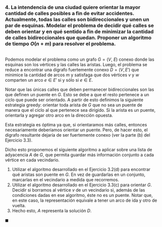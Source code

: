 ### 4. La intendencia de una ciudad quiere orientar la mayor cantidad de calles posibles a fin de evitar accidentes. Actualmente, todas las calles son bidireccionales y unen un par de esquinas. Modelar el problema de decidir qué calles se deben orientar y en qué sentido a fin de minimizar la cantidad de calles bidireccionales que quedan. Proponer un algoritmo de tiempo $O(n + m)$ para resolver el problema.

\
Podemos modelar el problema como un grafo $G = (V,\ E)$ conexo donde las esquinas son los vértices y las calles las aristas. Luego, el problema se reduce a encontrar una digrafo fuertemente conexo $D = (V, E')$ que minimice la cantidad de arcos $m$ y satisfaga que dos vértices $v$ y $w$ comparten un arco $e \in E'$ si y sólo si $e \in E$. 

Notar que las únicas calles que deben permanecer bidireccionales son las que definen un puente en $G$. Esto se debe a que el resto pertenece a un ciclo que puede ser orientado. A partir de esto definimos la siguiente estrategia greedy: orientar toda arista de $G$ que no sea un puente de manera que el ciclo al que pertenece sea dirigido. Si la arista es un puente, orientarla y agregar otro arco en la dirección opuesta. 

Esta estrategia es óptima ya que, si orientaramos más calles, entonces necesariamente deberíamos orientar un puente. Pero, de hacer esto, el digrafo resultante dejaría de ser fuertemente conexo (ver la parte (b) del Ejercicio 3.3). 

Dicho esto proponemos el siguiente algoritmo a aplicar sobre una lista de adyacencia $A$ de $G$, que permita guardar más información conjunto a cada vértice en cada vecindario. 

1. Utilizar el algoritmo desarrollado en el Ejercicio 3.2(d) para encontrar qué aristas son puente en $G$. En vez de guardarlas en un conjunto, marcarlas en el vecindario a medida que recorremos.
2. Utilizar el algoritmo desarrollado en el Ejercicio 3.3(c) para orientar $G$. Decidir si borramos al vértice $v$ de un vecindario si, además de las condiciones dadas en ese algoritmo, éste no es un puente. Notar que, en este caso, la representación equivale a tener un arco de ida y otro de vuelta.
3. Hecho esto, $A$ representa la solución $D$. 

$\blacksquare$
